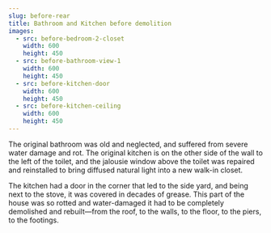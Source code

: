 ```yaml
---
slug: before-rear
title: Bathroom and Kitchen before demolition
images:
  - src: before-bedroom-2-closet
    width: 600
    height: 450
  - src: before-bathroom-view-1
    width: 600
    height: 450
  - src: before-kitchen-door
    width: 600
    height: 450
  - src: before-kitchen-ceiling
    width: 600
    height: 450
---
```

The original bathroom was old and neglected, and suffered from severe water damage and rot. The original kitchen is on the other side of the wall to the left of the toilet, and the jalousie window above the toilet was repaired and reinstalled to bring diffused natural light into a new walk-in closet.

The kitchen had a door in the corner that led to the side yard, and being next to the stove, it was covered in decades of grease. This part of the house was so rotted and water-damaged it had to be completely demolished and rebuilt—from the roof, to the walls, to the floor, to the piers, to the footings.